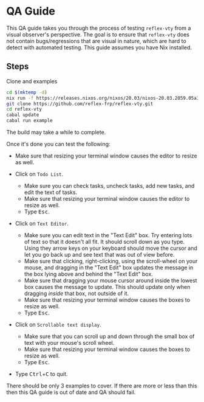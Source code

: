 # QA Guide

This QA guide takes you through the process of testing `reflex-vty` from a visual observer's perspective. The goal is to ensure that `reflex-vty` does not contain bugs/regressions that are visual in nature, which are hard to detect with automated testing. This guide assumes you have Nix installed.

## Steps

Clone and examples

```bash
cd $(mktemp -d)
nix run -f https://releases.nixos.org/nixos/20.03/nixos-20.03.2059.05a32d8e771/nixexprs.tar.xz binutils git ghc cabal-install icu
git clone https://github.com/reflex-frp/reflex-vty.git
cd reflex-vty
cabal update
cabal run example
```

The build may take a while to complete.

Once it's done you can test the following:

  * Make sure that resizing your terminal window causes the editor to resize as well.

  * Click on `Todo List`.
    * Make sure you can check tasks, uncheck tasks, add new tasks, and edit the text of tasks.
    * Make sure that resizing your terminal window causes the editor to resize as well.
    * Type <kbd>Esc</kbd>.

  * Click on `Text Editor`.
    * Make sure you can edit text in the "Text Edit" box. Try entering lots of text so that it doesn't all fit. It should scroll down as you type. Using they arrow keys on your keyboard should move the cursor and let you go back up and see text that was out of view before.
    * Make sure that clicking, right-clicking, using the scroll-wheel on your mouse, and dragging in the "Text Edit" box updates the message in the box lying above and behind the "Text Edit" box.
    * Make sure that dragging your mouse cursor around inside the lowest box causes the message to update. This should update only when dragging *inside* that box, not outside of it.
    * Make sure that resizing your terminal window causes the boxes to resize as well.
    * Type <kbd>Esc</kbd>.

  * Click on `Scrollable text display`.
    * Make sure that you can scroll up and down through the small box of text with your mouse's scroll wheel.
    * Make sure that resizing your terminal window causes the boxes to resize as well.
    * Type <kbd>Esc</kbd>.

  * Type <kbd>Ctrl</kbd>+<kbd>C</kbd> to quit.

There should be only 3 examples to cover. If there are more or less than this then this QA guide is out of date and QA should fail.
